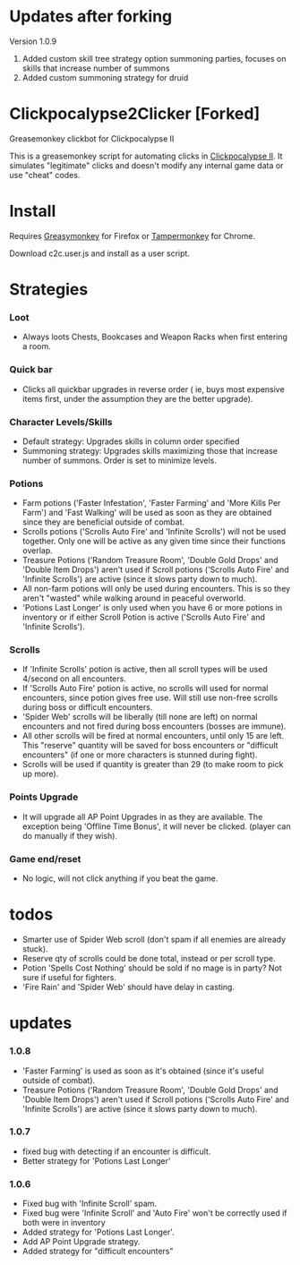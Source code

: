 # Updates after forking
Version 1.0.9

1. Added custom skill tree strategy option summoning parties, focuses on skills that increase number of summons
2. Added custom summoning strategy for druid
   
# Clickpocalypse2Clicker [Forked]
Greasemonkey clickbot for Clickpocalypse II

This is a greasemonkey script for automating clicks in [Clickpocalypse II](http://minmaxia.com/c2/).  It simulates "legitimate" clicks and doesn't modify any internal game data or use "cheat" codes.

# Install

Requires [Greasymonkey](https://addons.mozilla.org/en-US/firefox/addon/greasemonkey/) for Firefox or [Tampermonkey](https://chrome.google.com/webstore/detail/tampermonkey/dhdgffkkebhmkfjojejmpbldmpobfkfo?hl=en) for Chrome. 

Download c2c.user.js and install as a user script.

# Strategies  

### Loot

* Always loots Chests, Bookcases and Weapon Racks when first entering a room.

### Quick bar

* Clicks all quickbar upgrades in reverse order ( ie, buys most expensive items first, under the assumption they are the better upgrade).

### Character Levels/Skills

* Default strategy: Upgrades skills in column order specified
* Summoning strategy: Upgrades skills maximizing those that increase number of summons. Order is set to minimize levels.

### Potions
* Farm potions ('Faster Infestation', 'Faster Farming' and 'More Kills Per Farm') and 'Fast Walking' will be used as soon as they are obtained since they are beneficial outside of combat.
* Scrolls potions ('Scrolls Auto Fire' and 'Infinite Scrolls') will not be used together.  Only one will be active as any given time since their functions overlap.
* Treasure Potions ('Random Treasure Room', 'Double Gold Drops' and 'Double Item Drops') aren't used if Scroll potions ('Scrolls Auto Fire' and 'Infinite Scrolls') are active (since it slows party down to much).  
* All non-farm potions will only be used during encounters.  This is so they aren't "wasted" while walking around in peaceful overworld.
* 'Potions Last Longer' is only used when you have 6 or more potions in inventory or if either Scroll Potion is active ('Scrolls Auto Fire' and 'Infinite Scrolls').

### Scrolls
* If 'Infinite Scrolls' potion is active, then all scroll types will be used 4/second on all encounters.
* If 'Scrolls Auto Fire' potion is active, no scrolls will used for normal encounters, since potion gives free use.  Will still use non-free scrolls during boss or difficult encounters.
* 'Spider Web' scrolls will be liberally (till none are left) on normal encounters and not fired during boss encounters (bosses are immune).
* All other scrolls will be fired at normal encounters, until only 15 are left.  This "reserve" quantity will be saved for boss encounters or "difficult encounters" (if one or more characters is stunned during fight).
* Scrolls will be used if quantity is greater than 29 (to make room to pick up more).

### Points Upgrade
* It will upgrade all AP Point Upgrades in as they are available.  The exception being 'Offline Time Bonus', it will never be clicked. (player can do manually if they wish).

### Game end/reset

* No logic, will not click anything if you beat the game.

# todos

* Smarter use of Spider Web scroll (don't spam if all enemies are already stuck).
* Reserve qty of scrolls could be done total, instead or per scroll type.
* Potion 'Spells Cost Nothing' should be sold if no mage is in party?  Not sure if useful for fighters.
* 'Fire Rain' and 'Spider Web' should have delay in casting.

# updates

### 1.0.8
* 'Faster Farming' is used as soon as it's obtained (since it's useful outside of combat).
* Treasure Potions ('Random Treasure Room', 'Double Gold Drops' and 'Double Item Drops') aren't used if Scroll potions ('Scrolls Auto Fire' and 'Infinite Scrolls') are active (since it slows party down to much).  


### 1.0.7

* fixed bug with detecting if an encounter is difficult.
* Better strategy for 'Potions Last Longer'

### 1.0.6

* Fixed bug with 'Infinite Scroll' spam.
* Fixed bug were 'Infinite Scroll' and 'Auto Fire' won't be correctly used if both were in inventory
* Added strategy for 'Potions Last Longer'.
* Add AP Point Upgrade strategy.
* Added strategy for "difficult encounters"


